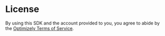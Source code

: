 License
===
By using this SDK and the account provided to you, you agree to abide by the [Optimizely Terms of Service](http://optimizely.com/terms).
